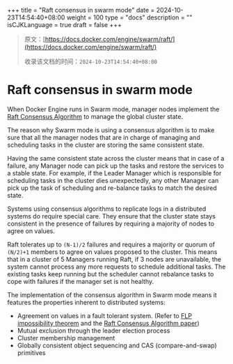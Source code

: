 +++
title = "Raft consensus in swarm mode"
date = 2024-10-23T14:54:40+08:00
weight = 100
type = "docs"
description = ""
isCJKLanguage = true
draft = false
+++

> 原文：[https://docs.docker.com/engine/swarm/raft/](https://docs.docker.com/engine/swarm/raft/)
>
> 收录该文档的时间：`2024-10-23T14:54:40+08:00`

# Raft consensus in swarm mode

When Docker Engine runs in Swarm mode, manager nodes implement the [Raft Consensus Algorithm](http://thesecretlivesofdata.com/raft/) to manage the global cluster state.

The reason why Swarm mode is using a consensus algorithm is to make sure that all the manager nodes that are in charge of managing and scheduling tasks in the cluster are storing the same consistent state.

Having the same consistent state across the cluster means that in case of a failure, any Manager node can pick up the tasks and restore the services to a stable state. For example, if the Leader Manager which is responsible for scheduling tasks in the cluster dies unexpectedly, any other Manager can pick up the task of scheduling and re-balance tasks to match the desired state.

Systems using consensus algorithms to replicate logs in a distributed systems do require special care. They ensure that the cluster state stays consistent in the presence of failures by requiring a majority of nodes to agree on values.

Raft tolerates up to `(N-1)/2` failures and requires a majority or quorum of `(N/2)+1` members to agree on values proposed to the cluster. This means that in a cluster of 5 Managers running Raft, if 3 nodes are unavailable, the system cannot process any more requests to schedule additional tasks. The existing tasks keep running but the scheduler cannot rebalance tasks to cope with failures if the manager set is not healthy.

The implementation of the consensus algorithm in Swarm mode means it features the properties inherent to distributed systems:

- Agreement on values in a fault tolerant system. (Refer to [FLP impossibility theorem](https://www.the-paper-trail.org/post/2008-08-13-a-brief-tour-of-flp-impossibility/) and the [Raft Consensus Algorithm paper](https://www.usenix.org/system/files/conference/atc14/atc14-paper-ongaro.pdf))
- Mutual exclusion through the leader election process
- Cluster membership management
- Globally consistent object sequencing and CAS (compare-and-swap) primitives

